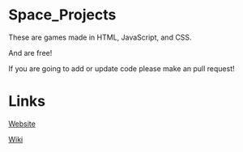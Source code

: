 # Space_Projects
These are games made in HTML, JavaScript, and CSS.

And are free!

If you are going to add or update code please make an pull request!
# Links
[Website](https://spaceninja-007.github.io/Space_Projects/)

[Wiki](https://github.com/SpaceNinja-007/Space_Projects/wiki)

